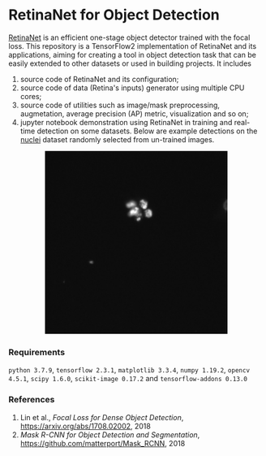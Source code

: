# RetinaNet for Object Detection

[RetinaNet](https://arxiv.org/abs/1708.02002) is an efficient one-stage object detector trained with the focal loss. This repository is a TensorFlow2 implementation of RetinaNet and its applications, aiming for creating a tool in object detection task that can be easily extended to other datasets or used in building projects. It includes

1. source code of RetinaNet and its configuration;
2. source code of data (Retina's inputs) generator using multiple CPU cores; 
3. source code of utilities such as image/mask preprocessing, augmetation, average precision (AP) metric, visualization and so on;
4. jupyter notebook demonstration using RetinaNet in training and real-time detection on some datasets. Below are example detections on the [nuclei](https://www.kaggle.com/c/data-science-bowl-2018) dataset randomly selected from un-trained images.

<p align="center">
  <img src="https://raw.githubusercontent.com/DrMMZ/drmmz.github.io/master/images/nuclei_movie.gif" width='360' height='360'/>
</p> 

### Requirements
`python 3.7.9`, `tensorflow 2.3.1`, `matplotlib 3.3.4`, `numpy 1.19.2`, `opencv 4.5.1`, `scipy 1.6.0`, `scikit-image 0.17.2` and `tensorflow-addons 0.13.0`

### References
1. Lin et al., *Focal Loss for Dense Object Detection*, https://arxiv.org/abs/1708.02002, 2018
2. *Mask R-CNN for Object Detection and Segmentation*, https://github.com/matterport/Mask_RCNN, 2018
